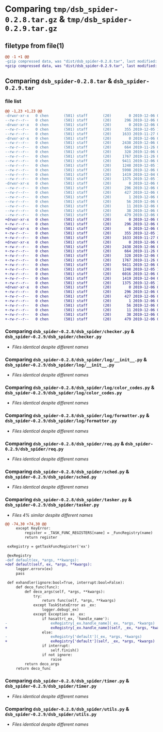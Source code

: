 # Comparing `tmp/dsb_spider-0.2.8.tar.gz` & `tmp/dsb_spider-0.2.9.tar.gz`

## filetype from file(1)

```diff
@@ -1 +1 @@
-gzip compressed data, was "dist/dsb_spider-0.2.8.tar", last modified: Fri Dec  6 08:00:10 2019, max compression
+gzip compressed data, was "dist/dsb_spider-0.2.9.tar", last modified: Fri Dec  6 08:19:06 2019, max compression
```

## Comparing `dsb_spider-0.2.8.tar` & `dsb_spider-0.2.9.tar`

### file list

```diff
@@ -1,23 +1,23 @@
-drwxr-xr-x   0 chen       (501) staff       (20)        0 2019-12-06 08:00:10.000000 dsb_spider-0.2.8/
--rw-r--r--   0 chen       (501) staff       (20)      296 2019-12-06 08:00:10.000000 dsb_spider-0.2.8/PKG-INFO
-drwxr-xr-x   0 chen       (501) staff       (20)        0 2019-12-06 08:00:10.000000 dsb_spider-0.2.8/dsb_spider/
--rw-r--r--   0 chen       (501) staff       (20)      355 2019-12-05 10:26:37.000000 dsb_spider-0.2.8/dsb_spider/__init__.py
--rw-r--r--   0 chen       (501) staff       (20)     1633 2019-11-27 03:53:07.000000 dsb_spider-0.2.8/dsb_spider/checker.py
-drwxr-xr-x   0 chen       (501) staff       (20)        0 2019-12-06 08:00:10.000000 dsb_spider-0.2.8/dsb_spider/log/
--rw-r--r--   0 chen       (501) staff       (20)     2438 2019-12-06 07:28:40.000000 dsb_spider-0.2.8/dsb_spider/log/__init__.py
--rw-r--r--   0 chen       (501) staff       (20)      664 2019-11-26 09:48:29.000000 dsb_spider-0.2.8/dsb_spider/log/color_codes.py
--rw-r--r--   0 chen       (501) staff       (20)      328 2019-12-06 07:40:42.000000 dsb_spider-0.2.8/dsb_spider/log/ex.py
--rw-r--r--   0 chen       (501) staff       (20)     1767 2019-11-26 09:48:29.000000 dsb_spider-0.2.8/dsb_spider/log/formatter.py
--rw-r--r--   0 chen       (501) staff       (20)     9411 2019-12-06 02:40:57.000000 dsb_spider-0.2.8/dsb_spider/req.py
--rw-r--r--   0 chen       (501) staff       (20)     1248 2019-12-05 11:51:41.000000 dsb_spider-0.2.8/dsb_spider/sched.py
--rw-r--r--   0 chen       (501) staff       (20)     5998 2019-12-06 07:56:02.000000 dsb_spider-0.2.8/dsb_spider/tasker.py
--rw-r--r--   0 chen       (501) staff       (20)     1419 2019-12-04 09:36:58.000000 dsb_spider-0.2.8/dsb_spider/timer.py
--rw-r--r--   0 chen       (501) staff       (20)     1375 2019-12-05 10:03:25.000000 dsb_spider-0.2.8/dsb_spider/utils.py
-drwxr-xr-x   0 chen       (501) staff       (20)        0 2019-12-06 08:00:10.000000 dsb_spider-0.2.8/dsb_spider.egg-info/
--rw-r--r--   0 chen       (501) staff       (20)      296 2019-12-06 08:00:09.000000 dsb_spider-0.2.8/dsb_spider.egg-info/PKG-INFO
--rw-r--r--   0 chen       (501) staff       (20)      427 2019-12-06 08:00:10.000000 dsb_spider-0.2.8/dsb_spider.egg-info/SOURCES.txt
--rw-r--r--   0 chen       (501) staff       (20)        1 2019-12-06 08:00:09.000000 dsb_spider-0.2.8/dsb_spider.egg-info/dependency_links.txt
--rw-r--r--   0 chen       (501) staff       (20)       56 2019-12-06 08:00:09.000000 dsb_spider-0.2.8/dsb_spider.egg-info/requires.txt
--rw-r--r--   0 chen       (501) staff       (20)       11 2019-12-06 08:00:09.000000 dsb_spider-0.2.8/dsb_spider.egg-info/top_level.txt
--rw-r--r--   0 chen       (501) staff       (20)       38 2019-12-06 08:00:10.000000 dsb_spider-0.2.8/setup.cfg
--rw-r--r--   0 chen       (501) staff       (20)      479 2019-12-06 07:59:29.000000 dsb_spider-0.2.8/setup.py
+drwxr-xr-x   0 chen       (501) staff       (20)        0 2019-12-06 08:19:06.000000 dsb_spider-0.2.9/
+-rw-r--r--   0 chen       (501) staff       (20)      296 2019-12-06 08:19:06.000000 dsb_spider-0.2.9/PKG-INFO
+drwxr-xr-x   0 chen       (501) staff       (20)        0 2019-12-06 08:19:06.000000 dsb_spider-0.2.9/dsb_spider/
+-rw-r--r--   0 chen       (501) staff       (20)      355 2019-12-05 10:26:37.000000 dsb_spider-0.2.9/dsb_spider/__init__.py
+-rw-r--r--   0 chen       (501) staff       (20)     1633 2019-11-27 03:53:07.000000 dsb_spider-0.2.9/dsb_spider/checker.py
+drwxr-xr-x   0 chen       (501) staff       (20)        0 2019-12-06 08:19:06.000000 dsb_spider-0.2.9/dsb_spider/log/
+-rw-r--r--   0 chen       (501) staff       (20)     2438 2019-12-06 07:28:40.000000 dsb_spider-0.2.9/dsb_spider/log/__init__.py
+-rw-r--r--   0 chen       (501) staff       (20)      664 2019-11-26 09:48:29.000000 dsb_spider-0.2.9/dsb_spider/log/color_codes.py
+-rw-r--r--   0 chen       (501) staff       (20)      328 2019-12-06 07:40:42.000000 dsb_spider-0.2.9/dsb_spider/log/ex.py
+-rw-r--r--   0 chen       (501) staff       (20)     1767 2019-11-26 09:48:29.000000 dsb_spider-0.2.9/dsb_spider/log/formatter.py
+-rw-r--r--   0 chen       (501) staff       (20)     9411 2019-12-06 02:40:57.000000 dsb_spider-0.2.9/dsb_spider/req.py
+-rw-r--r--   0 chen       (501) staff       (20)     1248 2019-12-05 11:51:41.000000 dsb_spider-0.2.9/dsb_spider/sched.py
+-rw-r--r--   0 chen       (501) staff       (20)     6016 2019-12-06 08:18:49.000000 dsb_spider-0.2.9/dsb_spider/tasker.py
+-rw-r--r--   0 chen       (501) staff       (20)     1419 2019-12-04 09:36:58.000000 dsb_spider-0.2.9/dsb_spider/timer.py
+-rw-r--r--   0 chen       (501) staff       (20)     1375 2019-12-05 10:03:25.000000 dsb_spider-0.2.9/dsb_spider/utils.py
+drwxr-xr-x   0 chen       (501) staff       (20)        0 2019-12-06 08:19:06.000000 dsb_spider-0.2.9/dsb_spider.egg-info/
+-rw-r--r--   0 chen       (501) staff       (20)      296 2019-12-06 08:19:06.000000 dsb_spider-0.2.9/dsb_spider.egg-info/PKG-INFO
+-rw-r--r--   0 chen       (501) staff       (20)      427 2019-12-06 08:19:06.000000 dsb_spider-0.2.9/dsb_spider.egg-info/SOURCES.txt
+-rw-r--r--   0 chen       (501) staff       (20)        1 2019-12-06 08:19:06.000000 dsb_spider-0.2.9/dsb_spider.egg-info/dependency_links.txt
+-rw-r--r--   0 chen       (501) staff       (20)       56 2019-12-06 08:19:06.000000 dsb_spider-0.2.9/dsb_spider.egg-info/requires.txt
+-rw-r--r--   0 chen       (501) staff       (20)       11 2019-12-06 08:19:06.000000 dsb_spider-0.2.9/dsb_spider.egg-info/top_level.txt
+-rw-r--r--   0 chen       (501) staff       (20)       38 2019-12-06 08:19:06.000000 dsb_spider-0.2.9/setup.cfg
+-rw-r--r--   0 chen       (501) staff       (20)      479 2019-12-06 08:19:02.000000 dsb_spider-0.2.9/setup.py
```

### Comparing `dsb_spider-0.2.8/dsb_spider/checker.py` & `dsb_spider-0.2.9/dsb_spider/checker.py`

 * *Files identical despite different names*

### Comparing `dsb_spider-0.2.8/dsb_spider/log/__init__.py` & `dsb_spider-0.2.9/dsb_spider/log/__init__.py`

 * *Files identical despite different names*

### Comparing `dsb_spider-0.2.8/dsb_spider/log/color_codes.py` & `dsb_spider-0.2.9/dsb_spider/log/color_codes.py`

 * *Files identical despite different names*

### Comparing `dsb_spider-0.2.8/dsb_spider/log/formatter.py` & `dsb_spider-0.2.9/dsb_spider/log/formatter.py`

 * *Files identical despite different names*

### Comparing `dsb_spider-0.2.8/dsb_spider/req.py` & `dsb_spider-0.2.9/dsb_spider/req.py`

 * *Files identical despite different names*

### Comparing `dsb_spider-0.2.8/dsb_spider/sched.py` & `dsb_spider-0.2.9/dsb_spider/sched.py`

 * *Files identical despite different names*

### Comparing `dsb_spider-0.2.8/dsb_spider/tasker.py` & `dsb_spider-0.2.9/dsb_spider/tasker.py`

 * *Files 4% similar despite different names*

```diff
@@ -74,30 +74,30 @@
     except KeyError:
         register = _TASK_FUNC_REGISTERS[name] = _FuncRegistry(name)
         return register
 
 exRegistry = getTaskFuncRegister('ex')
 
 @exRegistry
-def default(ex, *args, **kwargs):
+def default(self, ex, *args, **kwargs):
     logger.errorx(ex)
     pass
 
 def exhandler(ignore:bool=True, interrupt:bool=False):
     def deco_func(func):
         def deco_args(self, *args, **kwargs):
             try:
                 return func(self, *args, **kwargs)
             except TaskStateError as _ex:
                 logger.debug(_ex)
             except Exception as _ex:
                 if hasattr(_ex, 'handle_name'):
-                    exRegistry[_ex.handle_name](_ex, *args, *kwargs)
+                    exRegistry[_ex.handle_name](self, _ex, *args, *kwargs)
                 else:
-                    exRegistry['default'](_ex, *args, *kwargs)
+                    exRegistry['default'](self, _ex, *args, *kwargs)
                 if interrupt:
                     self.finish()
                 if not ignore:
                     raise
         return deco_args
     return deco_func
```

### Comparing `dsb_spider-0.2.8/dsb_spider/timer.py` & `dsb_spider-0.2.9/dsb_spider/timer.py`

 * *Files identical despite different names*

### Comparing `dsb_spider-0.2.8/dsb_spider/utils.py` & `dsb_spider-0.2.9/dsb_spider/utils.py`

 * *Files identical despite different names*

